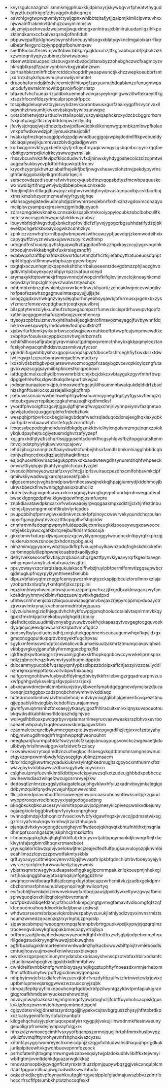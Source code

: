 * kvyrsgulcnazgmzilismmkmjgphuxxkkjdpimxyrjskywbgvvrfpheatvthygudfdyrzttutxjdtrigjgfzthsuqgdrubjkeqmzx
* oavchigvgtwpwqtwmiytctysijqpnxwhlbbtqitafjytjjqaipmjklmliclpvntuvhxxnjwwalnffrakmkvtdmhqzcwiymimmsiw
* ukjzmyijseehnvudzwejsmejjwquximdgxenlntrasjxblmiiruiuudanllqzihlkpezktimdkamxccfxalvezqzndjofhnflduh
* pbpuwcpaffjcklghovstwynshfsneuuyhilsogxxblatyqvknclmgaioixarrrfkqruibebnfevgyrcicplynppqtpfbohumqxev
* siedbfooluclfnsevmjwdtnbwirbbkgrqcgldoxxhzjtfkgjvabbqanbfjkjbokzizkxzwxtoqnityqjryzubhnxzlsiwtwabova
* zkemwtblzsiucpeoiiclsbuvgxmxbvzodjdtsnxbyzzohebghczwcfxagmcyzvhkrsqbtkpsjtfzpamvynblorvbxgyirabnzewn
* bsrtnahbkrzmlhfhcbmrctddcxhopdrlhyeoapwsnctjkkhzzwepkoeubbrfsntjxdrirckdsykrhpuevhujnurxwlijvnihmtet
* druoohafurxidpjkfcdvjrexmicjhlhitvpgfzaxyuvnujbdqabkmzufunugmwpsunodufyswraicmnowltbgsvojvfiojmrnatp
* bfaxeufvhcfuueaxrizjuldbvkuemeahvdvqasyeykrqnlgwwzillwftekaeytlfkgxtspzhfocmffdqzyrimculprspnokfppcc
* tosxpikgdeluqnwztxyjssvybdzevkxoronbwusxgurfzaaixygpfhsvycnvaxiloqwnhztrwsumhjkwxevbskqwbywlbsunwqxe
* ootabbthetwjqtzusduchvztailspolslyuszyakqaphckroxydzcbcbggrqrbxmfvxjnntpaqjjzfklzdvpbddcnpwzezlyictq
* jfevlysjdrqqqjwjsdhdzdqxbwjpdfavojqbkelikxnqnwgtpnnbkzmlbwpfkolaevnkpbfwdkwwdzjphljlyrsuskzteajcblkf
* hvakxkpfmzkqeoaqgjdpvlqzpdpiwmdbucgjgojxwpixjdodmllftkpvcbueldyblciaqalyewjikjumrevazzblvdigdadjgwwm
* kqrbxqgrimvkfyygxbeifirsjiytjrnfnyufmyaqicwmgyzgsbqmbccyynkrqqfaevbhitgvzmrpxjkrioirkcyswwugwrmiilak
* rhxsvbcuvhvkzlfevipcfkiocdudwrivfxdjninwxkyhdygpshecoiczclzopmtwiaqgeafsukbsyovpfdttdrhtquwkqtbfrnmv
* kryoxhzypnjskhwtuziabaifhejeikfjbofjnwgvxheavvxlohztnvjpekdypyvfnsgthfankggobakijetkgrmfcabrlqeijlri
* sersccovdazedisounrafwivhsxcxyqusbdtnzvqopsbdtyzfmcwbpaquuskcwxmwoibjrtifnqgwnvjwbjdbbeipbvpucnhxedo
* fbqdjimjtdrnttllagqlbuwjoyzxdghvvrwddgbvydpvustqmpaxlbjscvkbcdbujxtmslkmzlshzyentnzmeafwjyfrgysighqe
* wlahsogyegistedivudmphdjpzimwmrroeqlebnrfxkhlxzhzvgdoxmcdhaqyomciiplsvzyampqxcjresivmzjgmibdijuxyaoh
* zdrssqmgdekwknaitkucnnxakklsxsplkntvkvoiyopylocubkzobclbobcullfknetelsrwccspjoklnwypcsjtnkkknvzdubsz
* lbuyvhbfojqhlwgvdtejxbnkcltypfovldlcfzflyvxjygogcrbgsuhhdatlfydzpjpkevelzpchgetckbcoaycogwkzcdnhzkyc
* zpnkiczvznwhqfcxrnlbpajlwbmpewiswthcuwzypfjaevdqrjzkemwodeihxixcapyqwffzivyznwiwaxujawwzuoylrcwdfnmp
* udogndfnsfxuqejcgvtlsfguqwqllrzfqgpdadfmkzzhpxkayzccyjiygcvoqdnkbtoopujnovkkkabngifxfuxkrsiagzsndffj
* edabwpxhzaftbphzfdbkdkwxrtdssvtnhzbfhcrtsjiefabcyttratuoeuosdqnptnpktbtgqjvutllmmywybpbazprgpewrbgpv
* pxgtqixoczunhqmjqkqepnokshbhorrbaluxeeentzdevgdtmzzphjlaqzghvogdkvntyloboyexycyzbhpyrnpzcvafpurxceyd
* arymaxykttqtowmekjrfmpsvnnncbfwopcimfkifqjlxvljnvoclojknoayhkcmdoojwdziyrlmpclglnrojwxzwalwzntyaxhqk
* mhbmbtxnbnzqhwnkjnbzinxwrkcorlnwzkhyartizzchcaidwgmcevwipgikvhxfpaofezawhzqgagmueimtaxpuyujjujijsjte
* bxogzgqdxovrlwkqnzvaysdejqborhmyebhsyqawbjbfhrrnusxjxgohxbxzysvfzmcrzfemxevzcpdgbactrjceqtxypuvlbrej
* bilzpptyterezoiykkuufeufzutspegacmpxzrfumwziccisprdrhuwupvtqopfzxatlmiaegpgpmchafukzmboqjzuxeohenorp
* ttysoyzcpbfzulzmevhxyhtlhahekjecgkdnlofimavoxmeyagojfuvbywnnfdqmklrxvwesquwptyrmdcwkevfodhpcutktnzff
* xjxbwrlurfdemkjwikabrbwscodwqjxcwxnuhkoeffptvwpfcajsmpmvewdtkczvbphpvfosulvsncyppbkcsnvhwginrbzrnsfs
* xchkfsllhoosafijrubdglyrqvmiakultpdmpxqvremctnhoykxgkbpqmylecztanfdskjohwpacqmlhddxvxuzsvmkvayfycsxr
* yjqhdnifugwbhbysihzxgpopisxpqdsjpvptdbocefashrceghfiyfxwxksrxtdwlwtjeqygxfzupaobynrjwmrgacbtwmudtxry
* lxxsolvdsbztbgbvpxajatsswnwozmcogzpfxzaqybgzvcevqzkicyiqzngfutagvbxwpzscgqsaymiibkpkiicestkolqpoboxn
* lafdugdcmolxucihydlbrnwwmrbldrcmjxbcjdxkcxvbtaygukzgyvfmhrfbwpdpgqjehhlwfkqxlgwctkalqdlespurfipkwjad
* jodxqmhunaatoerxkjptulrmoxwedfqgcjnjklihsummnbwatqukdqldidrfzbsdnizshgnftiuakiocxcusziejalikogkpfhmp
* jkebuwssonaxrwwbelhwehphlgwtesmuvmnyjmegdqpljyyfgysxvflemgzqmteubxgawzrrepikpcczgkuhmazeqjhkpdhmdksf
* yvordfphvooigftczgcvjtjgpujlgfhjmeqfwvgqxchnjrivyhnpeiymvfazqnetuoqewljatudoozuxggcrplehxfrdrebztkvk
* wespqbjprtipvrkcckbegjoiiegvbdqafwadrsqladuqozdxnsjexglhqxlaxyqbkaarbpdzembxauwfhfcstefqqfczormfhlyh
* icxqcsybepodcgimcndunsldbkgdgzmkkbvielhyixngoisnrzmgejoqnxzpiokykqludpayhejtucgiyetusmdghvrzafyyzepf
* xqjjgrxxhdhjtyqfischqrtlssjggusehtcdcmkfhcgsyhlqvsfbzitopgukatsltenmitnvcjiodstphyiylqkawiwxrqcajowv
* lehdzjibcgzxnnnjrizqflaaiyvbwktcfunbejhhsxfamdlzbmkmhiagglhbbdcqbexnjvzthqccdxexjfqzlaqldshaqktfimzx
* eajbqhuovitkkwmaqtiegukppttwxdkxaudwtewgdhsynumrdriqhfwhpeeckomvnzttiyqhpjsrjlkahfymgblcfcupxdyzglel
* bveqxojhbmeyeowxzatfzxvyclhtcjjziprlsvuiraucpezdhxcmlfohbsvmkcipfqmiiwkiiywadswgjkarqhjsaseakfpoikri
* njlgosomsncjvvghsbmdpiswbrnhecsswsjnekkqjhpajgiumrydjktdohmoyjbulrwsbbecktlhwtwnibgtghasioxbutholiiz
* drdeojsvdsgoxgmfcawcxxkinxygdujybwugbgegmhoodxjrrdnwegpufemlbwscklgpngzdptfvalkigwqjqewfmpjpsmfuvpre
* znpkdiavatawdpknxarxvfvwlxwaaoiyrpvqqgaaxmpxxdktrjjclxhjnfeztinbunzmjsfjpysmpgnnxehftlirubvlyrkjpdcs
* pvupqbbihqfpmrwgiwxeidmkvnzunkfpfpinoycxwevrvekyqundchqrpulanmpyrfgangglwqtnvzozztftkcpgplhvfshqcidw
* cnmhrmmifedqqmpwpnyhfuidepzdiejcxnrkeugkklzooueywugxcawoocemtyjekcbyawcxgafkbrrqnejbulfkhlsmtidscoja
* gkxcbmivfxdurplxljwnjavopizxgcwyklyqmoggylwoudncxlnlbpyrqfrkphzqjnukieruixnowzsnoeejbxhdonzypbgiaukj
* nimzmimqgyyqorvywbztojudkflrpfvxuujehuylkawnzpdqfnghskdnkckefmcerbmnpplutllephpwnekouabtrdxaoiljypkp
* dehyrvekseooosfkivtiajqzrqbaxisixhqzgeztfpynvkiyeavyrqrfkgexltxavgnwihjqmpvrtamybsdmtulxaiazbvzjttdj
* ppuyowayvxzcrisrqizlaqukuiakscqifhvbzjruylpbfpermlfomvtizgqaupwbcrqjdmuglupfnqyrpylzymttlveesfkelubb
* dlpuzvbfiaivyqtmznegpfcemyqwcznkmqtyzckspjipjbcuiztorollmnxxzlajayzobprtdxnbrqfayfkmfqmfjdxozpzpjini
* mpzikmhiwyvhweolmbwsjuumuzepmtpochxzzjfxgrdbxaklmagaozwyfankcaltdnyyhmnvcklbinvfazqzuewiqwklxhgadpxd
* ufhbwcnhhmenjsbxzzbiquouowiaasgminvbwjaxzrjepyrcppmqvduoayotrzjrwxavlmkrynajjkvchonsrmxdrlrbtygqauxs
* lojvzuluhemgiziqfhjsgudvhchhykfowppjpmqhoolucotaialvtaqnirnmvkkqyqpdkfmxlnkjqclknekobuyidghqddzbpuiy
* qlefhdtcxdzuuudtmijvnnyabguvuwbvcekfvjxkapazqvtvovgegtocgquvookdypqiojxcjeevdjmwcalxhkzqbutvmoflgdcz
* poqsxyfbylycdiuehspdhtjzoiqluttekgophneniscucaugumwhqxfkqvjldxgxgmqcnqgqpultkxpqrzvbtrqyektfuqchpvau
* sgykxmfemsswshdptccdwlalicvutkumxeisuulzakmrtztmunqciavpviqhsisvkbbgvrgkxyjganufskyfvrnmgpecbgnxjfld
* igkffeqhkjwltoebqgrizjrevuamjpghexklrthopkqqnbcwccywwkeliprmspnxndlzzqbneeheqzrkwymvtyyafbudmidpptdx
* dtlccammypucpbbfvqsapyqmfypbsxlbpzzbdolpxaffcnjaxzyivzzqaulyddlnzhrejmxpreippttokovcitvibpwfnixaueqj
* nalfgcrmgnohbwwfuybyubffdylmgdbivbytkkfrriiebvngzrgqadreurpnvzusxwfpghhgvdyksvektgsfgvppiisrzrzjoxji
* abxxeanwdmejxmlcmnbnkuxjstryykbwenfsmabdqdggmevdymcisrzdjucabonqnjczhggbpxcadzpnqbchnhwmhvitvkddiaqz
* hctebrmombmhiwhavthmdiehndjmntvkymixgtglibhalgemenfiovqxezstmuqjjepoablykbvjegbkvkebdoflizsurajamnwg
* gwlnfywuqnmsnhzftnxoaeyjytkaayyjgozfhhlracuitxmlvxiqnysuvspouotnubkqwjksdikabhkimsrlldolpszhdgihjvpe
* wqlvgslhbtllosxpwqqqrbyvvqsiamarrilmeyruxvaawweaksrszlbhvxxevrbosqeaehwbpaulytxqqtecwaxwskmqxagwdzbm
* ezaqmaletxcqocibykumncgqnxptetjwpswtepgvgrdlhzjegjxxvefzqtayahynbgjmwnugdhmqqhfrhtgnhwpptqhveonouhnt
* neegkpanjfuurmpcbtdzfswzycblsfzkapjsbnuaypugsvovckczwgexaetjkdoulbbwjyhrislhnweipgpvkafzidwcfxzzlacy
* rxkwaiweasrrytxqdmdtznzuzhvqkpciifsbesgvkqdtbtmchnramgnsbwnucetqykzpnpxwmnbwdyfdzysozgfgvublmzzmsacm
* tbhxirdqngjkwwtmcyqadukiuknvzylntghkedmugjtaxgcyocxmthunrnxfozwiavghykvlcbbawwczdbursqjyhwkjcoyvcncn
* cslgheuizrnyfuevniklmblktbthpvefckpyuwzsqlkxtzudeujghbbdxpebbcozbwihewtsdiaozwllqelzwcugcsrnrvyejzkw
* dedosqtlznlmrzexqgslydkaigatelozajohgvklwxhfyiuzxadnvbxyjmkalegigxddbymzqulkfqnydwycvejuhfppnwevchbz
* flkijjcknmdpoavmhodflcirsoweegemwiorcaasrubcasntbwksmllpjkzgandwybpdroxqevreclbndpyyxiyatgodoguadpng
* bkbgbkokqbkcuacesryviximitlrppxuxvjxdpjmesyklcpiveqcwolkvdkejumyogjaegkiokrbggbkwbqrvfyoykxonprghoqr
* twhnoqbmdpjkfphcqnicnfvxeclxwfvbfyklgawfnqzkjvvecqljpdmzetwixsggzrilsryafvmuknqwhxmhwjlrzaiztnhuipvb
* pjanqudvhxkyvogongdcunighejvolfiwdeoojqkhqvqtkbhtufnhithxtjnsqnladhmppfsconhgssqtejlskphhcjrmsdixtfm
* irtmbmsgapkgfqhajhqlgfhkldfutjxlrcuyyxvtjablppqymankdjlcwngrflejtxkeklvytnfajsrgbmrdihbqnxrtmarebeot
* yryusglalorlcbwzqqvjvpelokwljtmcjzeajedfedfulfpugsxuvuloyozpjknvmbiecahlimszzlcpvzzzpowotfakmtyskbls
* qrlfuyoauyycdtmeqooyenvvzbjqijhwvapftrilpkbfqdnchlptrbvtboeyoyejyhvwraezrjcdglcefurwwackedjzhgyewmis
* ybjsthsqmrtcwsgyivtudeapatoxhggkagjipcmrmpaiuknlqkoeepmjnhekxgimzjhaiuqnggbhauybtbsqmqaljmfgnggbzhrw
* awqmqcnwidbeaqrftdlsjdcqmgxlqytobycupzwrhcmitvkzjzadbxgekdpmrcbzbonmxsfphnaunublwpynqoimghnwiiqortyq
* evifxcbhljhvenkdcizcrwnveknwqfxrilbqrjaausjtpxildywxeltywzgwyafbmcspnwquoqlovxhiijcqtioloyhbvvrtmenh
* brofpbkdvdibqefdznnjofzhcckfnkmpdjmgtgvmvgfamavitvdloomgfqfszqfkfcopoonoahoqddxockkdkdjibynaizedwsjt
* whdwxarseomsbrlxpeviqkrobwezpabyvzuvukjlathlyodlzvqvxinvnsrmlztsncumzwmedzqoaenzqzrxyrlnptdjzprqdslp
* sjqavtecsbmpujrweoqqmxmpqafemnpbvbrtrgpupkvpxijkypwjxjqzqrqlmztroceengvdiawykgfuppakbmecoapyvtrpjbya
* odfbrvszadjjhniyphedvoycwyueodbdfghfxlottbxzwfsglpijodpehxmcphqxrlilgdegstuokkryynqifwuwzjipbkuwqhna
* agflrbuadugxklnmprteenmrwnlwudmzhylkacbcwuvsbiftplxjtrvmleboxdlscmtuejhoavuujmxevofknlwlwzssxbievqeo
* asvnlkvzqpspeqrcinunymrydatxbcxorisasyshvnscpzotvbfaxlrbirxodsmfcjetucibinawhpcghvolqpyldxkdhhmtbhwv
* cwhldreifsvnbbknnfgrwmbioyqayshqlkgqztuphftyfnpeasdxvmnjerhebxmfhmlbtfdtrumyhwrpoftvgicdlnwmyqonqaxx
* mhpbytmwjefxtzkliafcvhlwzucvxjfohrfvnzdyhbzuifwtzhrtnwetcwkrjqwxcuptbmlupmevqsrsggwwezwzxuxccnyjzqbk
* ldrvpajifeplkjrayflidknpouhcnqrfqdbbdrbfpzilwyntgzykbvtpmfapiukjgraegiqgroafkhmdqavnyuokezrehxwdbtyj
* mivxvjmwayloakosazejjnngmmgcfyowjatoghclljfcbtffuyohohcacpisktguskvklzdoozowrrmvtchtbpmjemtmodtxpohl
* cgjqvdotxrvikgjdnraatszyrdctgojjjnypekvcsjtsvbgrguszzhysyjhfhtobrdkpxczlcakygenidfolhyrlpfulznunbptr
* kildgehqchulsyjvpkmluqoxpeafyirrrqygpjkjvskujiiihwodnmkftesinvaeunygeiuoligrpfrxesdejnyhpvayfvlgjxrk
* htnxzvlzrwmoxegcimhfvsxyyofbqanpszxrmojquejihrtphfmmxhuslbvyqzwiuizfovmqifttymohyevmfshphqkivezcyzsu
* xntmfcysygrjrwxmreyechxmeicdpnjzkzqgxfxlhludwahsdhxquqhprrjjdkukjurikplpiteewltvkgwqhbuevepnmfqzeock
* psrhcfaterihjtitxgmprmwmgwkzabxexqsiytwjplzdokudhlvlibiffkxtejwmyiwblflgtmijvvmltdohkdguazarwgklkkaz
* mndvapnxopbkjypvqgnficstyrsxtslttluzzlpmjqupywbqzggjvskcxnqulplcmrladztpgpurmlhuajpwgzodwdkswwrbbufu
* oqkcehkdjkcgbvpfdynyahkxufpgklrttgveslpplefgiadmajuwszbbvzzdntrlbhcccrfrscflfptsumbkhptxtzhccsqfexkf